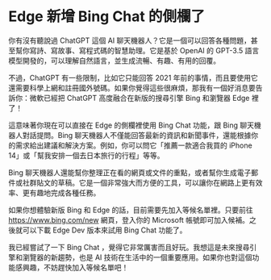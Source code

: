 # Edge 新增 Bing Chat 的側欄了

你有沒有聽說過 ChatGPT 這個 AI 聊天機器人？它是一個可以回答各種問題，甚至幫你寫詩、寫故事、寫程式碼的智慧助理。它是基於 OpenAI 的 GPT-3.5 語言模型開發的，可以理解自然語言，並生成流暢、有趣、有用的回覆。

不過，ChatGPT 有一些限制，比如它只能回答 2021 年前的事情，而且要使用它還需要科學上網和註冊國外號碼。如果你覺得這些很麻煩，那我有一個好消息要告訴你：微軟已經把 ChatGPT 高度融合在新版的搜尋引擎 Bing 和瀏覽器 Edge 裡了！

這意味著你現在可以直接在 Edge 的側欄裡使用 Bing Chat 功能，跟 Bing 聊天機器人對話提問。Bing 聊天機器人不僅能回答最新的資訊和新聞事件，還能根據你的需求給出建議和解決方案。例如，你可以問它「推薦一款適合我買的 iPhone 14」或「幫我安排一個去日本旅行的行程」等等。

Bing 聊天機器人還能幫你整理正在看的網頁或文件的重點，或者幫你生成電子郵件或社群貼文的草稿。它是一個非常強大而方便的工具，可以讓你在網路上更有效率、更有趣地完成各種任務。

如果你想體驗新版 Bing 和 Edge 的話，目前需要先加入等候名單裡。只要前往 https://www.bing.com/new 網頁，登入你的 Microsoft 帳號即可加入候補。之後就可以下載 Edge Dev 版本來試用 Bing Chat 功能了。

我已經嘗試了一下 Bing Chat ，覺得它非常厲害而且好玩。我想這是未來搜尋引擎和瀏覽器的新趨勢，也是 AI 技術在生活中的一個重要應用。如果你也對這個功能感興趣，不妨趕快加入等候名單吧！
